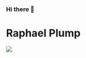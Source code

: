 ### Hi there 👋

<h1> Raphael Plump </h1>
<img src= "https://i.pinimg.com/originals/a2/43/5f/a2435f56ce6f43befc519284d72dc17b.gif">
<!--
**Plump07/Plump07** is a ✨ _special_ ✨ repository because its `README.md` (this file) appears on your GitHub profile.

Here are some ideas to get you started:

- 🔭 I’m currently working on ...
- 🌱 I’m currently learning ...
- 👯 I’m looking to collaborate on ...
- 🤔 I’m looking for help with ...
- 💬 Ask me about ...
- 📫 How to reach me: ...
- 😄 Pronouns: ...
- ⚡ Fun fact: ...
-->
